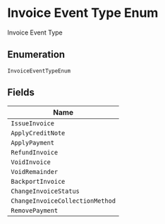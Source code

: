 
# Invoice Event Type Enum

Invoice Event Type

## Enumeration

`InvoiceEventTypeEnum`

## Fields

| Name |
|  --- |
| `IssueInvoice` |
| `ApplyCreditNote` |
| `ApplyPayment` |
| `RefundInvoice` |
| `VoidInvoice` |
| `VoidRemainder` |
| `BackportInvoice` |
| `ChangeInvoiceStatus` |
| `ChangeInvoiceCollectionMethod` |
| `RemovePayment` |

